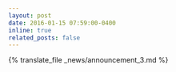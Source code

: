 ```yaml
---
layout: post
date: 2016-01-15 07:59:00-0400
inline: true
related_posts: false
---
```


{% translate_file _news/announcement_3.md %}
